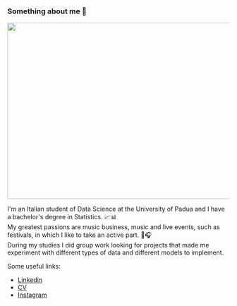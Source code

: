### Something about me 🤌

<img src="https://user-images.githubusercontent.com/81876723/229601864-33a8459a-33b9-42fe-90d9-9aeb3969f937.png" height="400" width="600" >

I'm an Italian student of Data Science at the University of Padua and I have a bachelor's degree in Statistics. 📈📊 <br />
My greatest passions are music business, music and live events, such as festivals, in which I like to take an active part. 🎵🎧  <br />
During my studies I did group work looking for projects that made me experiment with different types of data and different models to implement.

Some useful links:
- [Linkedin](https://www.linkedin.com/in/flaviagianfrate)
- [CV](https://drive.google.com/file/d/132Td4jGLMGfGwmfFidfdTjd6xCh7nyHF/view?usp=sharing)
- [Instagram](https://www.instagram.com/flaviagianfrate/)

<!--
**flaviagianfr/flaviagianfr** is a ✨ _special_ ✨ repository because its `README.md` (this file) appears on your GitHub profile.

Here are some ideas to get you started:

- 🔭 I’m currently working on ...
- 🌱 I’m currently learning ...
- 👯 I’m looking to collaborate on ...
- 🤔 I’m looking for help with ...
- 💬 Ask me about ...
- 📫 How to reach me: ...
- 😄 Pronouns: ...
- ⚡ Fun fact: ...
-->
